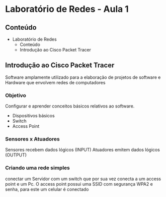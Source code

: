 # Laboratório de Redes - Aula 1 

## Conteúdo

- Laboratório de Redes
    - Conteúdo
    - Introdução ao Cisco Packet Tracer


## Introdução ao Cisco Packet Tracer

Software amplamente utilizado para a elaboração de projetos de software e Hardware que envolvem redes de computadores

### Objetivo

Configurar e aprender conceitos básicos relativos ao software.

- Dispositivos básicos
- Switch
- Access Point

### Sensores x Atuadores

Sensores recebem dados lógicos (INPUT)
Atuadores emitem dados lógicos (OUTPUT)

### Criando uma rede simples 

conectar um Servidor com um switch que por sua vez conecta a um access point e um Pc. 
O access point possui uma SSID com segurança WPA2 e senha, para este um celular é conectado